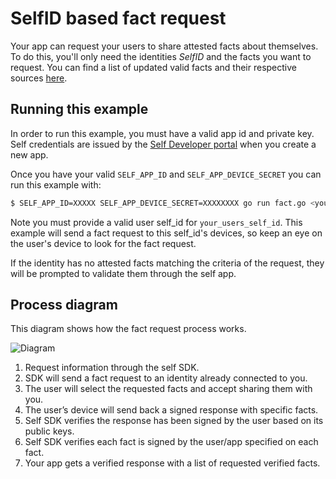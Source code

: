 # SelfID based fact request

Your app can request your users to share attested facts about themselves. To do this, you'll only need the identities _SelfID_ and the facts you want to request. You can find a list of updated valid facts and their respective sources [here](https://github.com/joinself/self-go-sdk/blob/master/fact/fact.go).

## Running this example

In order to run this example, you must have a valid app id and private key. Self credentials are issued by the [Self Developer portal](https://developer.joinself.com/) when you create a new app.

Once you have your valid `SELF_APP_ID` and `SELF_APP_DEVICE_SECRET` you can run this example with:

```bash
$ SELF_APP_ID=XXXXX SELF_APP_DEVICE_SECRET=XXXXXXXX go run fact.go <your_users_self_id>
```

Note you must provide a valid user self_id for `your_users_self_id`. This example will send a fact request to this self_id's devices, so keep an eye on the user's device to look for the fact request.

If the identity has no attested facts matching the criteria of the request, they will be prompted to validate them through the self app.

## Process diagram

This diagram shows how the fact request process works.

![Diagram](https://static.joinself.com/images/fact_request_diagram.png)


1. Request information through the self SDK.
2. SDK will send a fact request to an identity already connected to you.
3. The user will select the requested facts and accept sharing them with you.
4. The user’s device will send back a signed response with specific facts.
5. Self SDK verifies the response has been signed by the user based on its public keys.
6. Self SDK verifies each fact is signed by the user/app specified on each fact.
7. Your app gets a verified response with a list of requested verified facts.
